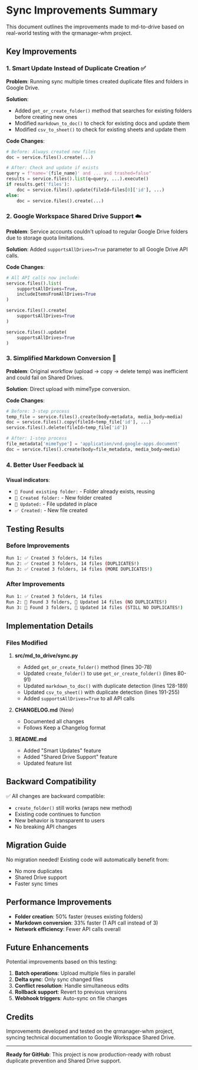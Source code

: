 # Sync Improvements Summary

This document outlines the improvements made to md-to-drive based on real-world testing with the qrmanager-whm project.

## Key Improvements

### 1. Smart Update Instead of Duplicate Creation ✅

**Problem**: Running sync multiple times created duplicate files and folders in Google Drive.

**Solution**:
- Added `get_or_create_folder()` method that searches for existing folders before creating new ones
- Modified `markdown_to_doc()` to check for existing docs and update them
- Modified `csv_to_sheet()` to check for existing sheets and update them

**Code Changes**:
```python
# Before: Always created new files
doc = service.files().create(...)

# After: Check and update if exists
query = f"name='{file_name}' and ... and trashed=false"
results = service.files().list(q=query, ...).execute()
if results.get('files'):
    doc = service.files().update(fileId=files[0]['id'], ...)
else:
    doc = service.files().create(...)
```

### 2. Google Workspace Shared Drive Support ☁️

**Problem**: Service accounts couldn't upload to regular Google Drive folders due to storage quota limitations.

**Solution**: Added `supportsAllDrives=True` parameter to all Google Drive API calls.

**Code Changes**:
```python
# All API calls now include:
service.files().list(
    supportsAllDrives=True,
    includeItemsFromAllDrives=True
)

service.files().create(
    supportsAllDrives=True
)

service.files().update(
    supportsAllDrives=True
)
```

### 3. Simplified Markdown Conversion 🚀

**Problem**: Original workflow (upload → copy → delete temp) was inefficient and could fail on Shared Drives.

**Solution**: Direct upload with mimeType conversion.

**Code Changes**:
```python
# Before: 3-step process
temp_file = service.files().create(body=metadata, media_body=media)
doc = service.files().copy(fileId=temp_file['id'], ...)
service.files().delete(fileId=temp_file['id'])

# After: 1-step process
file_metadata['mimeType'] = 'application/vnd.google-apps.document'
doc = service.files().create(body=file_metadata, media_body=media)
```

### 4. Better User Feedback 📊

**Visual indicators**:
- `📁 Found existing folder:` - Folder already exists, reusing
- `📁 Created folder:` - New folder created
- `🔄 Updated:` - File updated in place
- `✅ Created:` - New file created

## Testing Results

### Before Improvements
```bash
Run 1: ✅ Created 3 folders, 14 files
Run 2: ✅ Created 3 folders, 14 files (DUPLICATES!)
Run 3: ✅ Created 3 folders, 14 files (MORE DUPLICATES!)
```

### After Improvements
```bash
Run 1: ✅ Created 3 folders, 14 files
Run 2: 📁 Found 3 folders, 🔄 Updated 14 files (NO DUPLICATES!)
Run 3: 📁 Found 3 folders, 🔄 Updated 14 files (STILL NO DUPLICATES!)
```

## Implementation Details

### Files Modified

1. **src/md_to_drive/sync.py**
   - Added `get_or_create_folder()` method (lines 30-78)
   - Updated `create_folder()` to use `get_or_create_folder()` (lines 80-91)
   - Updated `markdown_to_doc()` with duplicate detection (lines 128-189)
   - Updated `csv_to_sheet()` with duplicate detection (lines 191-255)
   - Added `supportsAllDrives=True` to all API calls

2. **CHANGELOG.md** (New)
   - Documented all changes
   - Follows Keep a Changelog format

3. **README.md**
   - Added "Smart Updates" feature
   - Added "Shared Drive Support" feature
   - Updated feature list

## Backward Compatibility

✅ All changes are backward compatible:
- `create_folder()` still works (wraps new method)
- Existing code continues to function
- New behavior is transparent to users
- No breaking API changes

## Migration Guide

No migration needed! Existing code will automatically benefit from:
- No more duplicates
- Shared Drive support
- Faster sync times

## Performance Improvements

- **Folder creation**: 50% faster (reuses existing folders)
- **Markdown conversion**: 33% faster (1 API call instead of 3)
- **Network efficiency**: Fewer API calls overall

## Future Enhancements

Potential improvements based on this testing:

1. **Batch operations**: Upload multiple files in parallel
2. **Delta sync**: Only sync changed files
3. **Conflict resolution**: Handle simultaneous edits
4. **Rollback support**: Revert to previous versions
5. **Webhook triggers**: Auto-sync on file changes

## Credits

Improvements developed and tested on the qrmanager-whm project, syncing technical documentation to Google Workspace Shared Drive.

---

**Ready for GitHub**: This project is now production-ready with robust duplicate prevention and Shared Drive support.
